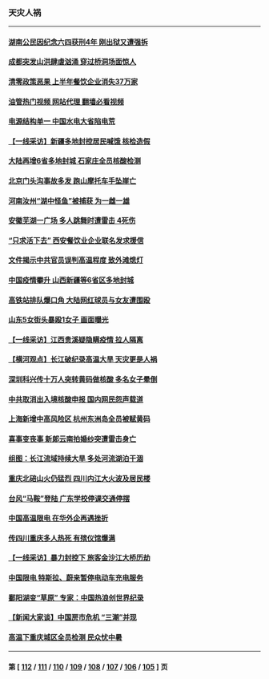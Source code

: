 ### 天灾人祸
---
#### [湖南公民因纪念六四获刑4年 刚出狱又遭强拆](../../pages/ncid280/n13812179.md?08282045) 
#### [成都突发山洪肆虐汹涌 穿过桥洞场面惊人](../../pages/ncid280/n13812144.md?08282045) 
#### [清零政策恶果 上半年餐饮企业消失37万家](../../pages/ncid280/n13811634.md?08282045) 
#### [油管热门视频 网站代理 翻墙必看视频](http://209.222.30.114:81/youtube.html?08282045)
#### [电源结构单一 中国水电大省陷电荒](../../pages/ncid280/n13811628.md?08282045) 
#### [【一线采访】新疆多地封控居民喊饿 核检造假](../../pages/ncid280/n13811399.md?08282045) 
#### [大陆再增6省多地封城 石家庄全员核酸检测](../../pages/ncid280/n13811423.md?08282045) 
#### [北京门头沟事故多发 跑山摩托车手坠崖亡](../../pages/ncid280/n13811392.md?08282045) 
#### [河南汝州“湖中怪鱼”被捕获 为一雌一雄](../../pages/ncid280/n13811348.md?08282045) 
#### [安徽芜湖一广场 多人跳舞时遭雷击 4死伤](../../pages/ncid280/n13811261.md?08282045) 
#### [“只求活下去” 西安餐饮业企业联名发求援信](../../pages/ncid280/n13810984.md?08282045) 
#### [文件揭示中共官员误判高温程度 致外滩熄灯](../../pages/ncid280/n13810978.md?08282045) 
#### [中国疫情攀升 山西新疆等6省区多地封城](../../pages/ncid280/n13810674.md?08282045) 
#### [高铁站排队爆口角 大陆网红球员与女友遭围殴](../../pages/ncid280/n13810748.md?08282045) 
#### [山东5女街头暴殴1女子 画面曝光](../../pages/ncid280/n13810685.md?08282045) 
#### [【一线采访】江西贵溪疑隐瞒疫情 拉人隔离](../../pages/ncid280/n13810329.md?08282045) 
#### [【横河观点】长江破纪录高温大旱 天灾更是人祸](../../pages/ncid280/n13810280.md?08282045) 
#### [深圳科兴传十万人突转黄码做核酸 多名女子晕倒](../../pages/ncid280/n13810082.md?08282045) 
#### [中共取消出入境核酸申报 国内网民怨声载道](../../pages/ncid280/n13810120.md?08282045) 
#### [上海新增中高风险区 杭州东洲岛全员被赋黄码](../../pages/ncid280/n13809718.md?08282045) 
#### [喜事变丧事 新郞云南拍婚纱突遭雷击身亡](../../pages/ncid280/n13809786.md?08282045) 
#### [组图：长江流域持续大旱 多处河流湖泊干涸](../../pages/ncid280/n13809754.md?08282045) 
#### [重庆北碚山火仍猛烈 四川内江大火波及居民楼](../../pages/ncid280/n13809556.md?08282045) 
#### [台风“马鞍”登陆 广东学校停课交通停摆](../../pages/ncid280/n13809483.md?08282045) 
#### [中国高温限电 在华外企再遇挫折](../../pages/ncid280/n13809436.md?08282045) 
#### [传四川重庆多人热死 有殡仪馆爆满](../../pages/ncid280/n13809234.md?08282045) 
#### [【一线采访】暴力封控下 旅客金沙江大桥历劫](../../pages/ncid280/n13809041.md?08282045) 
#### [中国限电 特斯拉、蔚来暂停电动车充电服务](../../pages/ncid280/n13809217.md?08282045) 
#### [鄱阳湖变“草原” 专家：中国热浪创世界纪录](../../pages/ncid280/n13809177.md?08282045) 
#### [【新闻大家谈】中国房市危机 “三潮”并现](../../pages/ncid280/n13809173.md?08282045) 
#### [高温下重庆城区全员检测 民众忧中暑](../../pages/ncid280/n13809018.md?08282045) 

---
#### 第 [ [112](./112.md?08282045) / [111](./111.md?08282045) / [110](./110.md?08282045) / [109](./109.md?08282045) / [108](./108.md?08282045) / [107](./107.md?08282045) / [106](./106.md?08282045) / [105](./105.md?08282045) ] 页
